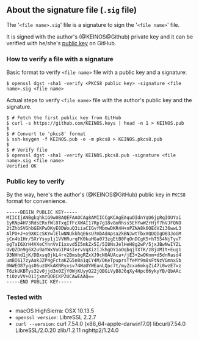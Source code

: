 ## About the signature file (`.sig` file)

The '`<file name>.sig`' file is a signature to sign the '`<file name>`' file.

It is signed with the author's (@KEINOS@Github) private key and it can be verified with he/she's [public key](https://github.com/KEINOS.keys) on GitHub.

### How to verify a file with a signature

Basic format to verify `<file name>` file with a public key and a signature:

```bash:basic format
$ openssl dgst -sha1 -verify <PKCS8 public key> -signature <file name>.sig <file name>
```

Actual steps to verify `<file name>` file with the author's public key and the signature.

```bash:full step
$ # Fetch the first public key from GitHub
$ curl -s https://github.com/KEINOS.keys | head -n 1 > KEINOS.pub
$ 
$ # Convert to 'pkcs8' format
$ ssh-keygen -f KEINOS.pub -e -m pkcs8 > KEINOS.pkcs8.pub
$ 
$ # Verify file
$ openssl dgst -sha1 -verify KEINOS.pkcs8.pub -signature <file name>.sig <file name>
Verified OK
```

### Public key to verify

By the way, here's the author's (@KEINOS@GitHub) public key in `PKCS8` format for convenience.

```text:KEINOS.pkcs8.pub
-----BEGIN PUBLIC KEY-----
MIICIjANBgkqhkiG9w0BAQEFAAOCAg8AMIICCgKCAgEAquOIdnYqU6jpRqIOUYai
1yRNp4H73RdsERxfWl8TxqIfFcXWAI17Rp7g18v8oRhss5EhYwWZrHjf7hVJFQND
2tZhbSVGhbGEKPwDKyE0DWouQ3iiaCIGvfMbmwDKR4H+nPZNA8k6OEdVZi36wwL3
AlPO+J+o9XKCcSKYwlElwNNUkkhqE6sU7mbAd4psa2kBNJwtTbxXQDQIgOB3JoGM
jCn4b1Hr/5XrYsyp1j1VVHRurqFK0kuHGa073zgEtB0FqOnDCgK5+hT554NjTyvT
egTaI6XrH4VXeCYnnVvI1xxvd5I5mkZx5I/5I8NsJelHeH8g2wP/5jxJBwNwIYZL
UvQZDn9g6X2u9aYWxVuGIP4sIervVqXizIJkhgOY1oOqbqjTXTK/z8jUMIt+Eug1
93NHhd1jK/DBxsq0jkL4rv2BmsbgRZxXJ9cN0AUAca+/jE3+2wOKnm+d5dnRasd4
umBI617zyAakJZP4gFctaKZG5n0a1qCY4M/OKeTpuprsTfeMY9m8sFtNzVGmnxSb
0WWEO87yqs06uzUKkAKNRyxsv74WaUYWEanLQac7t/myZcxa6mkgZi47i0wzE7xz
T6zkUKBTys32v0jjd3x0ZjY0WjKUyyQ22jQBGiVyB8J6qXy4Hpc66ykyYB/QbAAc
ti0zvVV+O1IjxmrQOECKP2UCAwEAAQ==
-----END PUBLIC KEY-----
```

### Tested with

- macOS HighSierra: OSX 10.13.5
- `openssl version`: LibreSSL 2.2.7
- `curl --version`: curl 7.54.0 (x86_64-apple-darwin17.0) libcurl/7.54.0 LibreSSL/2.0.20 zlib/1.2.11 nghttp2/1.24.0

